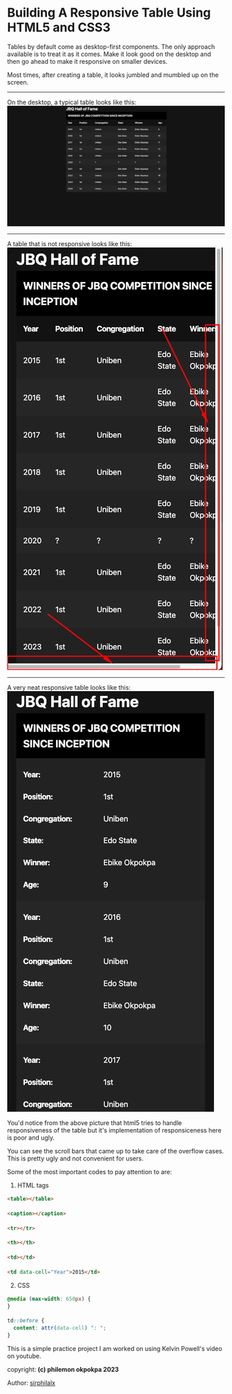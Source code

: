 # Building A Responsive Table Using HTML5 and CSS3

Tables by default come as desktop-first components. The only approach available is to treat it as it comes. Make it look good on the desktop and then go ahead to make it responsive on smaller devices.

Most times, after creating a table, it looks jumbled and mumbled up on the screen.

---

On the desktop, a typical table looks like this: ![Desktop View](desktop.png)

---

A table that is not responsive looks like this: ![Irresponsive mobile view table](not_responsive.png)

---

A very neat responsive table looks like this: ![Responsive Table on a mobile device](responsive.png)

You'd notice from the above picture that html5 tries to handle responsiveness of the table but it's implementation of responsiceness here is poor and ugly.

You can see the scroll bars that came up to take care of the overflow cases. This is pretty ugly and not convenient for users.

Some of the most important codes to pay attention to are:

1. HTML tags

```html
<table></table>

<caption></caption>

<tr></tr>

<th></th>

<td></td>

<td data-cell="Year">2015</td>
```

2. CSS

```css
@media (max-width: 650px) {
}

td::before {
  content: attr(data-cell) ": ";
}
```

This is a simple practice project I am worked on using Kelvin Powell's video on youtube.

copyright: **(c) philemon okpokpa 2023**

Author: [sirphilalx](https://www.github.com/sirphilalx, "Philemon Okpokp")
